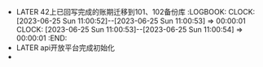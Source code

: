 - LATER 42上已回写完成的账期迁移到101、102备份库
  :LOGBOOK:
  CLOCK: [2023-06-25 Sun 11:00:52]--[2023-06-25 Sun 11:00:53] =>  00:00:01
  CLOCK: [2023-06-25 Sun 11:00:53]--[2023-06-25 Sun 11:00:54] =>  00:00:01
  :END:
- LATER api开放平台完成初始化
-